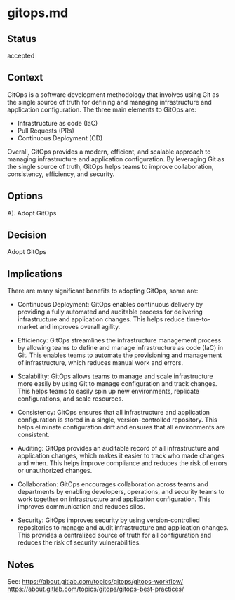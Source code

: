 # gitops.md

## Status

accepted

## Context

GitOps is a software development methodology that involves using Git as the single source of truth for defining and managing infrastructure and application configuration. The three main elements to GitOps are:

- Infrastructure as code (IaC)
- Pull Requests (PRs)
- Continuous Deployment (CD)

Overall, GitOps provides a modern, efficient, and scalable approach to managing infrastructure and application configuration. By leveraging Git as the single source of truth, GitOps helps teams to improve collaboration, consistency, efficiency, and security.

## Options

A). Adopt GitOps

## Decision

Adopt GitOps

## Implications

There are many significant benefits to adopting GitOps, some are:

- Continuous Deployment: GitOps enables continuous delivery by providing a fully automated and auditable process for delivering infrastructure and application changes. This helps reduce time-to-market and improves overall agility.

- Efficiency: GitOps streamlines the infrastructure management process by allowing teams to define and manage infrastructure as code (IaC) in Git. This enables teams to automate the provisioning and management of infrastructure, which reduces manual work and errors.

- Scalability: GitOps allows teams to manage and scale infrastructure more easily by using Git to manage configuration and track changes. This helps teams to easily spin up new environments, replicate configurations, and scale resources.

- Consistency: GitOps ensures that all infrastructure and application configuration is stored in a single, version-controlled repository. This helps eliminate configuration drift and ensures that all environments are consistent.

- Auditing: GitOps provides an auditable record of all infrastructure and application changes, which makes it easier to track who made changes and when. This helps improve compliance and reduces the risk of errors or unauthorized changes.

- Collaboration: GitOps encourages collaboration across teams and departments by enabling developers, operations, and security teams to work together on infrastructure and application configuration. This improves communication and reduces silos.

- Security: GitOps improves security by using version-controlled repositories to manage and audit infrastructure and application changes. This provides a centralized source of truth for all configuration and reduces the risk of security vulnerabilities.

## Notes

See:
https://about.gitlab.com/topics/gitops/gitops-workflow/
https://about.gitlab.com/topics/gitops/gitops-best-practices/
